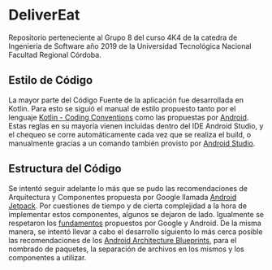# DeliverEat

Repositorio perteneciente al Grupo 8 del curso 4K4 de la catedra de Ingenieria de Software año 2019 de la Universidad Tecnológica Nacional Facultad Regional Córdoba.

## Estilo de Código

La mayor parte del Código Fuente de la aplicación fue desarrollada en Kotlin.
Para esto se siguió el manual de estilo propuesto tanto por el lenguaje [Kotlin - Coding Conventions](https://kotlinlang.org/docs/reference/coding-conventions.html) como las propuestas por [Android](https://developer.android.com/kotlin/style-guide). Estas reglas en su mayoría vienen incluidas dentro del IDE Android Studio, y el chequeo se corre automáticamente cada vez que se realiza el build, o manualmente gracias a un comando también provisto por [Android Studio](https://www.jetbrains.com/help/idea/code-style-kotlin.html).

## Estructura del Código

Se intentó seguir adelante lo más que se pudo las recomendaciones de Arquitectura y Componentes propuesta por Google llamada [Android Jetpack](https://developer.android.com/jetpack). Por cuestiones de tiempo y de cierta complejidad a la hora de implementar estos componentes, algunos se dejaron de lado. Igualmente se respetaron los [fundamentos](https://developer.android.com/guide) propuestos por Google y Android.
De la misma manera, se intentó llevar a cabo el desarrollo siguiento lo más cerca posible las recomendaciones de los [Android Architecture Blueprints](https://github.com/googlesamples/android-architecture), para el nombrado de paquetes, la separación de archivos en los mismos y los componentes a utilizar.

